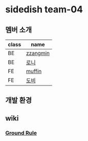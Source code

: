 # sidedish team-04

## 멤버 소개 

|class|name|
|---|---|
|BE|[zzangmin](https://github.com/leezzangmin)|
|BE|[로니](https://github.com/CMSSKKK)|
|FE|[muffin](https://github.com/Muffin9)|
|FE|[도비](https://github.com/JiminKim-dev)|

## 개발 환경

## wiki

### [Ground Rule](https://github.com/CMSSKKK/sidedish/wiki/Ground-Rule)
